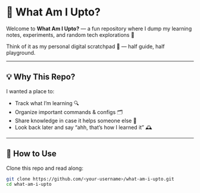# 📘 What Am I Upto?

Welcome to **What Am I Upto?** — a fun repository where I dump my learning notes, experiments, and random tech explorations 🚀  

Think of it as my personal digital scratchpad 📝 — half guide, half playground.  

---

## 💡 Why This Repo?

I wanted a place to:
- Track what I’m learning 🔍  
- Organize important commands & configs 🗂️  
- Share knowledge in case it helps someone else 🤝  
- Look back later and say “ahh, that’s how I learned it” 🕰️  

---

## 🚀 How to Use

Clone this repo and read along:

```bash
git clone https://github.com/<your-username>/what-am-i-upto.git
cd what-am-i-upto
